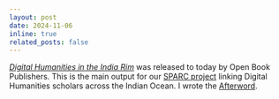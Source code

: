 ```yaml
---
layout: post
date: 2024-11-06
inline: true
related_posts: false
---
```


[*Digital Humanities in the India Rim*](https://www.openbookpublishers.com/books/10.11647/obp.0423) was released to today by Open Book Publishers. This is the main output for our [SPARC project](https://sparc.iitkgp.ac.in/detailpage.php?id=121) linking Digital Humanities scholars across the Indian Ocean. I wrote the [Afterword](https://doi.org/10.11647/obp.0423.17).